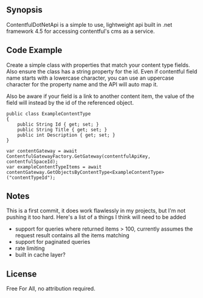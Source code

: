 ﻿## Synopsis

ContentfulDotNetApi is a simple to use, lightweight api built in .net framework 4.5 for accessing contentful's cms as a service.

## Code Example

Create a simple class with properties that match your content type fields. Also ensure the class has a string property for the id.  Even if contentful field name starts with a lowercase character, you can use an uppercase character for the property name and the API will auto map it.

Also be aware if your field is a link to another content item, the value of the field will instead by the id of the referenced object.

    public class ExampleContentType
    {
        public String Id { get; set; }
        public String Title { get; set; } 
        public int Description { get; set; }
    }

    var contentGateway = await ContentfulGatewayFactory.GetGateway(contentfulApiKey, contentfulSpaceId);
    var exampleContentTypeItems = await contentGateway.GetObjectsByContentType<ExampleContentType>("contentTypeId");

## Notes
This is a first commit, it does work flawlessly in my projects, but I'm not pushing it too hard.  Here's a list of a things I think will need to be added
* support for queries where returned items > 100, currently assumes the request result contains all the items matching
* support for paginated queries
* rate limiting
* built in cache layer?



## License
Free For All, no attribution required.
